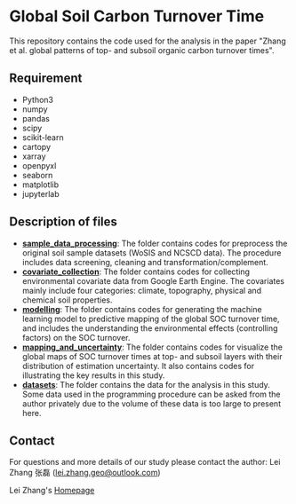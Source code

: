 # Global Soil Carbon Turnover Time
This repository contains the code used for the analysis in the paper "Zhang et al. global patterns of top- and subsoil organic carbon turnover times".

## Requirement
- Python3
- numpy
- pandas
- scipy
- scikit-learn
- cartopy
- xarray
- openpyxl
- seaborn
- matplotlib
- jupyterlab

## Description of files
- [**sample_data_processing**](): The folder contains codes for preprocess the original soil sample datasets (WoSIS and NCSCD data). The procedure includes data screening, cleaning and transformation/complement.
- [**covariate_collection**](): The folder contains codes for collecting environmental covariate data from Google Earth Engine. The covariates mainly include four categories: climate, topography, physical and chemical soil properties.
- [**modelling**](): The folder contains codes for generating the machine learning model to predictive mapping of the global SOC turnover time, and includes the understanding the environmental effects (controlling factors) on the SOC turnover.
- [**mapping_and_uncertainty**](): The folder contains codes for visualize the global maps of SOC turnover times at top- and subsoil layers with their distribution of estimation uncertainty. It also contains codes for illustrating the key results in this study.
- [**datasets**](): The folder contains the data for the analysis in this study. Some data used in the programming procedure can be asked from the author privately due to the volume of these data is too large to present here.

## Contact

For questions and more details of our study please contact the author: Lei Zhang 张磊 (lei.zhang.geo@outlook.com)

Lei Zhang's [Homepage](https://leizhang-geo.github.io/)
